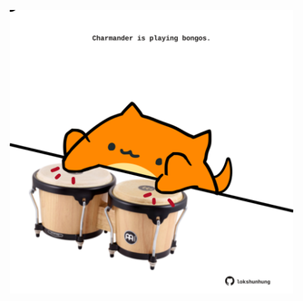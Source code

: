 <!-- built at 02/02/2022, 12:01:12 UTC -->
<p align="center">
  <img width="500" height="500" src="./ReadmeImage.svg">
</p>
